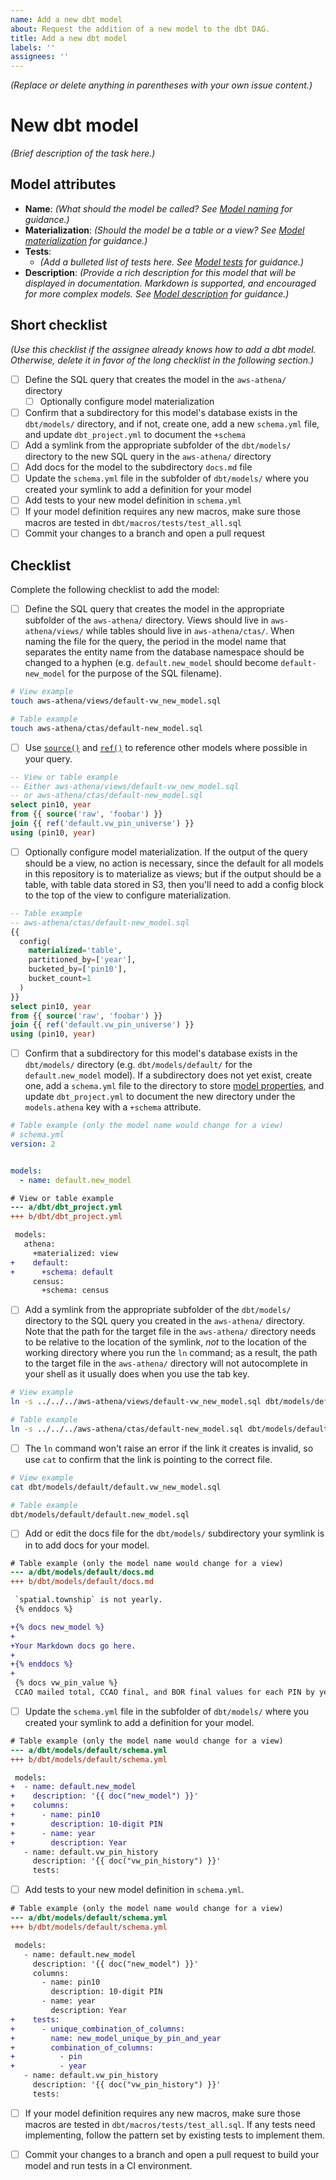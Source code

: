 ```yaml
---
name: Add a new dbt model
about: Request the addition of a new model to the dbt DAG.
title: Add a new dbt model
labels: ''
assignees: ''
---
```


_(Replace or delete anything in parentheses with your own issue content.)_

# New dbt model

_(Brief description of the task here.)_

## Model attributes

* **Name**: _(What should the model be called? See [Model
 naming](/ccao-data/data-architecture#model-naming) for guidance.)_
* **Materialization**: _(Should the model be a table or a view? See [Model
  materialization](/ccao-data/data-architecture#model-materialization) for
  guidance.)_
* **Tests**:
  * _(Add a bulleted list of tests here. See [Model
  tests](/ccao-data/data-architecture#model-tests) for guidance.)_
* **Description**: _(Provide a rich description for this model that will be
  displayed in documentation. Markdown is supported, and encouraged for more
  complex models. See [Model
  description](/ccao-data/data-architecture#model-description) for guidance.)_

## Short checklist

_(Use this checklist if the assignee already knows how to add a dbt model.
Otherwise, delete it in favor of the long checklist in the following section.)_

- [ ] Define the SQL query that creates the model in the `aws-athena/` directory
  - [ ] Optionally configure model materialization
- [ ] Confirm that a subdirectory for this model's database exists in
  the `dbt/models/` directory, and if not, create one, add a new `schema.yml`
  file, and update `dbt_project.yml` to document the `+schema`
- [ ] Add a symlink from the appropriate subfolder of the `dbt/models/`
  directory to the new SQL query in the `aws-athena/` directory
- [ ] Add docs for the model to the subdirectory `docs.md` file
- [ ] Update the `schema.yml` file in the subfolder of `dbt/models/` where you
  created your symlink to add a definition for your model
- [ ] Add tests to your new model definition in `schema.yml`
- [ ] If your model definition requires any new macros, make sure those macros
  are tested in `dbt/macros/tests/test_all.sql`
- [ ] Commit your changes to a branch and open a pull request

## Checklist

Complete the following checklist to add the model:

- [ ] Define the SQL query that creates the model in the appropriate subfolder
  of the `aws-athena/` directory. Views should live in `aws-athena/views/`
  while tables should live in `aws-athena/ctas/`. When naming the file for the
  query, the period in the model name that separates the entity name from the
  database namespace should be changed to a hyphen (e.g. `default.new_model`
  should become `default-new_model` for the purpose of the SQL filename).


```bash
# View example
touch aws-athena/views/default-vw_new_model.sql

# Table example
touch aws-athena/ctas/default-new_model.sql
```

- [ ] Use
  [`source()`](https://docs.getdbt.com/reference/dbt-jinja-functions/source)
  and [`ref()`](https://docs.getdbt.com/reference/dbt-jinja-functions/ref) to
  reference other models where possible in your query.


```sql
-- View or table example
-- Either aws-athena/views/default-vw_new_model.sql
-- or aws-athena/ctas/default-new_model.sql
select pin10, year
from {{ source('raw', 'foobar') }}
join {{ ref('default.vw_pin_universe') }}
using (pin10, year)
```

- [ ] Optionally configure model materialization. If the output of the query
  should be a view, no action is necessary, since the default for all models in
  this repository is to materialize as views; but if the output should be a
  table, with table data stored in S3, then you'll need to add a config block
  to the top of the view to configure materialization.

```sql
-- Table example
-- aws-athena/ctas/default-new_model.sql
{{
  config(
    materialized='table',
    partitioned_by=['year'],
    bucketed_by=['pin10'],
    bucket_count=1
  )
}}
select pin10, year
from {{ source('raw', 'foobar') }}
join {{ ref('default.vw_pin_universe') }}
using (pin10, year)
```

- [ ] Confirm that a subdirectory for this model's database exists in
  the `dbt/models/` directory (e.g. `dbt/models/default/` for
  the `default.new_model` model). If a subdirectory does not yet exist, create
  one, add a `schema.yml` file to the directory to store [model
  properties](https://docs.getdbt.com/reference/model-properties), and update
  `dbt_project.yml` to document the new directory under the `models.athena`
  key with a `+schema` attribute.

```yaml
# Table example (only the model name would change for a view)
# schema.yml
version: 2


models:
  - name: default.new_model
```

```diff
# View or table example
--- a/dbt/dbt_project.yml
+++ b/dbt/dbt_project.yml

 models:
   athena:
     +materialized: view
+    default:
+      +schema: default
     census:
       +schema: census
```

- [ ] Add a symlink from the appropriate subfolder of the `dbt/models/`
  directory to the SQL query you created in the `aws-athena/` directory.
  Note that the path for the target file in the `aws-athena/` directory
  needs to be relative to the location of the symlink, _not_ to the
  location of the working directory where you run the `ln` command;
  as a result, the path to the target file in the `aws-athena/` directory
  will not autocomplete in your shell as it usually does when you use
  the tab key.

```bash
# View example
ln -s ../../../aws-athena/views/default-vw_new_model.sql dbt/models/default/default.vw_new_model.sql

# Table example
ln -s ../../../aws-athena/ctas/default-new_model.sql dbt/models/default/default.new_model.sql
```

- [ ] The `ln` command won't raise an error if the link it creates is invalid,
  so use `cat` to confirm that the link is pointing to the correct file.

```bash
# View example
cat dbt/models/default/default.vw_new_model.sql

# Table example
dbt/models/default/default.new_model.sql
```

- [ ] Add or edit the docs file for the `dbt/models/` subdirectory your symlink
  is in to add docs for your model.


```diff
# Table example (only the model name would change for a view)
--- a/dbt/models/default/docs.md
+++ b/dbt/models/default/docs.md

 `spatial.township` is not yearly.
 {% enddocs %}

+{% docs new_model %}
+
+Your Markdown docs go here.
+
+{% enddocs %}
+
 {% docs vw_pin_value %}
 CCAO mailed total, CCAO final, and BOR final values for each PIN by year.
```

- [ ] Update the `schema.yml` file in the subfolder of `dbt/models/` where you
  created your symlink to add a definition for your model.

```diff
# Table example (only the model name would change for a view)
--- a/dbt/models/default/schema.yml
+++ b/dbt/models/default/schema.yml

 models:
+  - name: default.new_model
+    description: '{{ doc("new_model") }}'
+    columns:
+      - name: pin10
+        description: 10-digit PIN
+      - name: year
+        description: Year
   - name: default.vw_pin_history
     description: '{{ doc("vw_pin_history") }}'
     tests:
```

- [ ] Add tests to your new model definition in `schema.yml`.

```diff
# Table example (only the model name would change for a view)
--- a/dbt/models/default/schema.yml
+++ b/dbt/models/default/schema.yml

 models:
   - name: default.new_model
     description: '{{ doc("new_model") }}'
     columns:
       - name: pin10
         description: 10-digit PIN
       - name: year
         description: Year
+    tests:
+      - unique_combination_of_columns:
+        name: new_model_unique_by_pin_and_year
+        combination_of_columns:
+          - pin
+          - year
   - name: default.vw_pin_history
     description: '{{ doc("vw_pin_history") }}'
     tests:
```

- [ ] If your model definition requires any new macros, make sure those macros
  are tested in `dbt/macros/tests/test_all.sql`. If any tests need implementing,
  follow the pattern set by existing tests to implement them.

- [ ] Commit your changes to a branch and open a pull request to build your
  model and run tests in a CI environment.
